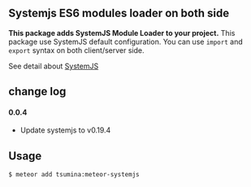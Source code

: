 ## Systemjs ES6 modules loader on both side

**This package adds SystemJS Module Loader to your project.**
This package use SystemJS default configuration. You can use `import` and `export` syntax on both client/server side.

See detail about [SystemJS](https://github.com/systemjs/systemjs)

## change log
#### 0.0.4
- Update systemjs to v0.19.4

## Usage
```bash
$ meteor add tsumina:meteor-systemjs
```